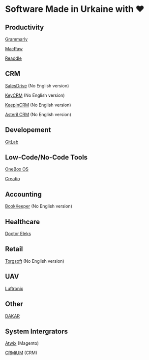 # Software Made in Urkaine with ❤️

## Productivity

[Grammarly](https://www.grammarly.com/)

[MacPaw](https://macpaw.com/)

[Readdle](https://readdle.com/)

## CRM

[SalesDrive](https://salesdrive.com.ua/) (No English version)

[KeyCRM](https://keycrm.app/) (No English version)

[KeepinCRM](https://keepincrm.com/) (No English version)

[Asteril CRM](https://asteril.com/) (No English version)

## Developement

[GitLab](https://about.gitlab.com/)

## Low-Code/No-Code Tools

[OneBox OS](https://1b.app/en/)

[Creatio](https://www.creatio.com/)

## Accounting

[BookKeeper](https://bookkeeper.kiev.ua/) (No English version)

## Healthcare

[Doctor Eleks](https://doctor.eleks.com/)

## Retail

[Torgsoft](https://torgsoft.ua/) (No English version)

## UAV

[Luftronix](https://luftronix.com/)

## Other

[DAKAR](https://eleks.com/about-us/our-products/dakar-system/)

## System Intergrators

[Atwix](https://www.atwix.com/) (Magento)

[CRMiUM](https://crmium.com/) (CRM)

